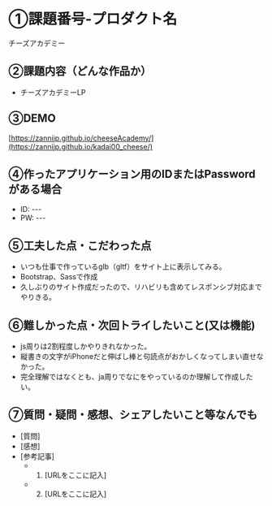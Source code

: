 # ①課題番号-プロダクト名

チーズアカデミー

## ②課題内容（どんな作品か）

- チーズアカデミーLP

## ③DEMO

[https://zannijp.github.io/cheeseAcademy/](https://zannijp.github.io/kadai00_cheese/)

## ④作ったアプリケーション用のIDまたはPasswordがある場合

- ID: ---
- PW: ---

## ⑤工夫した点・こだわった点

- いつも仕事で作っているglb（gltf）をサイト上に表示してみる。
- Bootstrap、Sassで作成
- 久しぶりのサイト作成だったので、リハビリも含めてレスポンシブ対応までやりきる。

## ⑥難しかった点・次回トライしたいこと(又は機能)

- js周りは2割程度しかやりきれなかった。
- 縦書きの文字がiPhoneだと伸ばし棒と句読点がおかしくなってしまい直せなかった。
- 完全理解ではなくとも、ja周りでなにをやっているのか理解して作成したい。

## ⑦質問・疑問・感想、シェアしたいこと等なんでも

- [質問]
- [感想]
- [参考記事]
  - 1. [URLをここに記入]
  - 2. [URLをここに記入]
